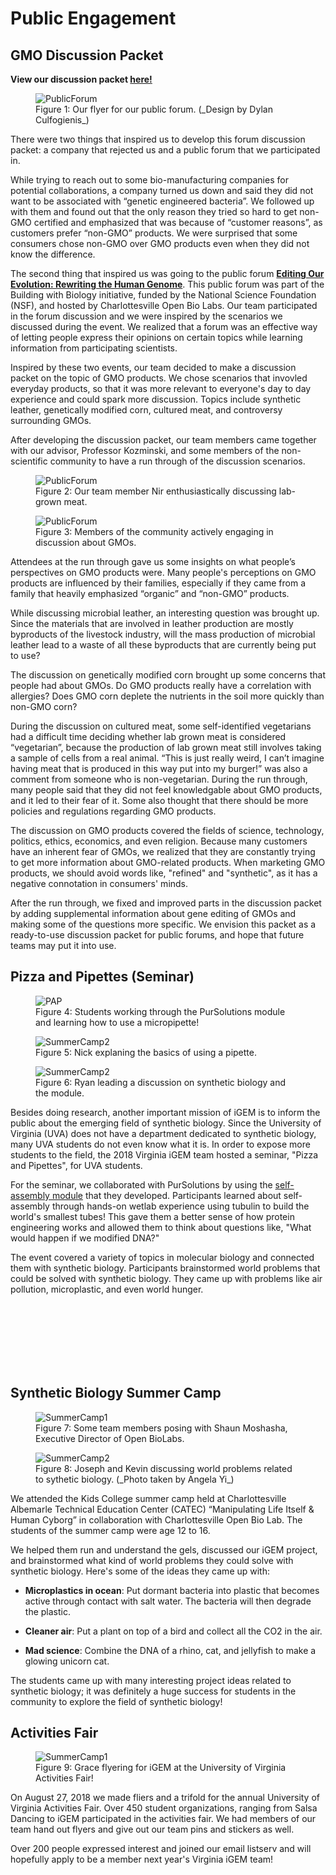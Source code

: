 # Public Engagement

## GMO Discussion Packet

<strong>View our discussion packet <a href="http://2018.igem.org/wiki/images/a/ae/T--Virginia--2018_Discussion_Packet_Print1.pdf" target="_blank">here!</a></strong>

<figure>
	<img src="/images/HumanPractices/Forum.png" alt=PublicForum>
	<figcaption> Figure 1: Our flyer for our public forum. (_Design by Dylan Culfogienis_) </figcaption>
</figure>

There were two things that inspired us to develop this forum discussion packet: a company that rejected us and a public forum that we participated in.

While trying to reach out to some bio-manufacturing companies for potential collaborations, a company turned us down and said they did not want to be associated with “genetic engineered bacteria”. We followed up with them and found out that the only reason they tried so hard to get non-GMO certified and emphasized that was because of “customer reasons”, as customers prefer “non-GMO” products. We were surprised that some consumers chose non-GMO over GMO products even when they did not know the difference. 

The second thing that inspired us was going to the public forum <a href="http://www.nisenet.org/catalog/editing-our-evolution-rewriting-human-genome-forum"><b>Editing Our Evolution: Rewriting the Human Genome</b></a>. This public forum was part of the Building with Biology initiative, funded by the National Science Foundation (NSF), and hosted by Charlottesville Open Bio Labs. Our team participated in the forum discussion and we were inspired by the scenarios we discussed during the event. We realized that a forum was an effective way of letting people express their opinions on certain topics while learning information from participating scientists. 

Inspired by these two events, our team decided to make a discussion packet on the topic of GMO products. We chose scenarios that invovled everyday products, so that it was more relevant to everyone's day to day experience and could spark more discussion. Topics include synthetic leather, genetically modified corn, cultured meat, and controversy surrounding GMOs. 

After developing the discussion packet, our team members came together with our advisor, Professor Kozminski, and some members of the non-scientific community to have a run through of the discussion scenarios.

<figure>
	<img src="/images/HumanPractices/forum2.jpg" alt=PublicForum>
	<figcaption>Figure 2: Our team member Nir enthusiastically discussing lab-grown meat.</figcaption>
</figure>

<figure>
	<img src="/images/HumanPractices/forum3.jpg" alt=PublicForum>
	<figcaption>Figure 3: Members of the community actively engaging in discussion about GMOs. </figcaption>
</figure>

Attendees at the run through gave us some insights on what people’s perspectives on GMO products were. Many people's perceptions on GMO products are influenced by their families, especially if they came from a family that heavily emphasized “organic” and “non-GMO” products. 

While discussing microbial leather, an interesting question was brought up. Since the materials that are involved in leather production are mostly byproducts of the livestock industry, will the mass production of microbial leather lead to a waste of all these byproducts that are currently being put to use? 

The discussion on genetically modified corn brought up some concerns that people had about GMOs. Do GMO products really have a correlation with allergies? Does GMO corn deplete the nutrients in the soil more quickly than non-GMO corn? 

During the discussion on cultured meat, some self-identified vegetarians had a difficult time deciding whether lab grown meat is considered “vegetarian”, because the production of lab grown meat still involves taking a sample of cells from a real animal. “This is just really weird, I can’t imagine having meat that is produced in this way put into my burger!” was also a comment from someone who is non-vegetarian. During the run through, many people said that they did not feel knowledgable about GMO products, and it led to their fear of it. Some also thought that there should be more policies and regulations regarding GMO products. 

The discussion on GMO products covered the fields of science, technology, politics, ethics, economics, and even religion. Because many customers have an inherent fear of GMOs, we realized that they are constantly trying to get more information about GMO-related products. When marketing GMO products, we should avoid words like, "refined" and "synthetic", as it has a negative connotation in consumers' minds. 

After the run through, we fixed and improved parts in the discussion packet by adding supplemental information about gene editing of GMOs and making some of the questions more specific. We envision this packet as a ready-to-use discussion packet for public forums, and hope that future teams may put it into use.

## Pizza and Pipettes (Seminar)   

<figure>
	<img src="/images/HumanPractices/PAP1.jpg" alt=PAP>
	<figcaption> Figure 4: Students working through the PurSolutions module and learning how to use a micropipette! </figcaption>
</figure>

<figure>
	<img src="/images/HumanPractices/PAP2.jpg" alt=SummerCamp2>
	<figcaption> Figure 5: Nick explaning the basics of using a pipette. </figcaption>
</figure>

<figure>
	<img src="/images/HumanPractices/PAP3.jpg" alt=SummerCamp2>
	<figcaption> Figure 6: Ryan leading a discussion on synthetic biology and the module.</figcaption>
</figure>

Besides doing research, another important mission of iGEM is to inform the public about the emerging field of synthetic biology. Since the University of Virginia (UVA) does not have a department dedicated to synthetic biology, many UVA students do not even know what it is. In order to expose more students to the field, the 2018 Virginia iGEM team hosted a seminar, "Pizza and Pipettes", for UVA students. 

For the seminar, we collaborated with PurSolutions by using the <a href="http://puresoluble.com/self-assembly" target="_blank">self-assembly module</a> that they developed. Participants learned about self-assembly through hands-on wetlab experience using tubulin to build the world's smallest tubes! This gave them a better sense of how protein engineering works and allowed them to think about questions like, "What would happen if we modified DNA?"  

The event covered a variety of topics in molecular biology and connected them with synthetic biology. Participants brainstormed world problems that could be solved with synthetic biology. They came up with problems like air pollution, microplastic, and even world hunger. 

<br>
<br>

<br>
<br>
<br>
<br>

## Synthetic Biology Summer Camp

<figure>
	<img src="/images/HumanPractices/UVA2018_Outreach.jpg" alt="SummerCamp1">
	<figcaption>Figure 7:  Some team members posing with Shaun Moshasha, Executive Director of Open BioLabs.  </figcaption>
</figure>

<figure>
	<img src="/images/HumanPractices/UVA2018_Outreach1.jpg" alt=SummerCamp2>
	<figcaption> Figure 8: Joseph and Kevin discussing world problems related to sythetic biology. (_Photo taken by Angela Yi_) </figcaption>
</figure>

We attended the Kids College summer camp held at Charlottesville Albemarle Technical Education Center (CATEC) “Manipulating Life Itself & Human Cyborg” in collaboration with Charlottesville Open Bio Lab. The students of the summer camp were age 12 to 16.

We helped them run and understand the gels, discussed our iGEM project, and brainstormed what kind of world problems they could solve with synthetic biology. Here's some of the ideas they came up with:

- **Microplastics in ocean**: Put dormant bacteria into plastic that becomes active through contact with salt water. The bacteria will then degrade the plastic.   

- **Cleaner air**: Put a plant on top of a bird and collect all the CO2 in the air.

- **Mad science**: Combine the DNA of a rhino, cat, and jellyfish to make a glowing unicorn cat. 

The students came up with many interesting project ideas related to synthetic biology; it was definitely a huge success for students in the community to explore the field of synthetic biology!

## Activities Fair  

<figure>
	<img src="/images/HumanPractices/ActivitiesFair.png" alt="SummerCamp1">
	<figcaption>Figure 9: Grace flyering for iGEM at the University of Virginia Activities Fair!  </figcaption>
</figure>


On August 27, 2018 we made fliers and a trifold for the annual University of Virginia Activities Fair. Over 450 student organizations, ranging from Salsa Dancing to iGEM participated in the activities fair. We had members of our team hand out flyers and give out our team pins and stickers as well.

Over 200 people expressed interest and joined our email listserv and will hopefully apply to be a member next year's Virginia iGEM team!

